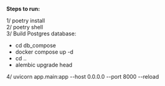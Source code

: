 **Steps to run:**

1/ poetry install\
2/ poetry shell\
3/ Build Postgres database:
- cd db_compose
- docker compose up -d
- cd ..
- alembic upgrade head

4/ uvicorn app.main:app --host 0.0.0.0 --port 8000  --reload
